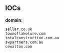
## IOCs

__domain__:

```text
sellar.co.uk
townoflakelure.com
totalconstruction.com.au
swpartners.com.au
cewalton.com
```